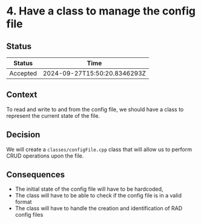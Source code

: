 # 4. Have a class to manage the config file

## Status

| Status   | Time                         |
| -------- | ---------------------------- |
| Accepted | 2024-09-27T15:50:20.8346293Z |

## Context

To read and write to and from the config file, we should have a class to
represent the current state of the file.

## Decision

We will create a `classes/configFile.cpp` class that will allow us to perform
CRUD operations upon the file.

## Consequences

- The initial state of the config file will have to be hardcoded,
- The class will have to be able to check if the config file is in a valid
  format
- The class will have to handle the creation and identification of RAD config
  files
